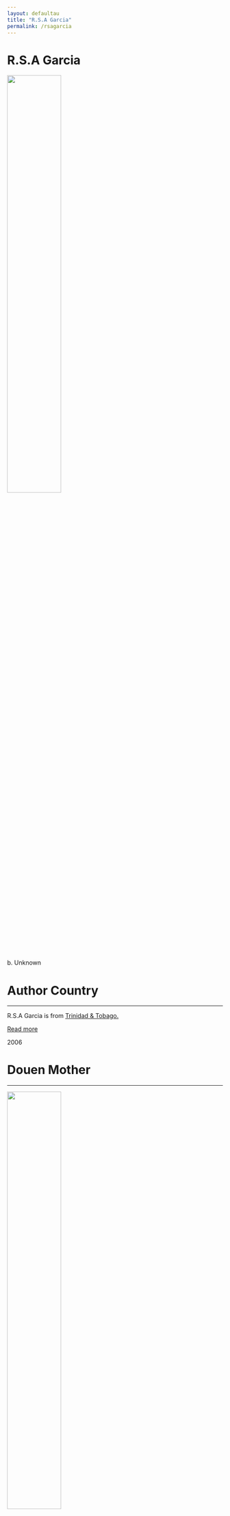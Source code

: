 ```yaml
---
layout: defaultau
title: "R.S.A Garcia"
permalink: /rsagarcia
---
```

<!-- partial:index.partial.html -->
<div class="content">
     <h1>R.S.A Garcia</h1>
    <div class="quote">
        <div><img src="https://m.media-amazon.com/images/I/A1axPZkeZHL.jpg" height="50%" width = "50%" class="logo"></div>
    </div>
    <div class="timeline">
        <div style="padding-bottom:100px;"></div>
        <div class="block">
             <div class="date right"><p class="right"> b. Unknown </p></div>
            <div class="dot"></div>
            <div class="left first">
            <div class="author_country">
                <h1>Author Country</h1><hr>
          <div class="aclocation">  <p>R.S.A Garcia is from <a href="{{ site.baseurl }}/3">Trinidad & Tobago.</a></p></div>
              <div class="acreadmore">  <a href="https://en.wikipedia.org/wiki/R._S._A._Garcia" target="_blank">Read more</a></div>
            </div>
            </div>
        <div class="block">
            <div class="date left"><p class="left">2006</p></div>
            <div class="dot"></div>
            <div class="right">
                <h1>Douen Mother</h1><hr>
                <p><img src="https://rsagarcia.files.wordpress.com/2020/02/american-monsters-pt-2.jpg?w=212&h=212&crop=1&zoom=2" height="50%" width = "50%"></p>
                <p>
                Language: English<br/>
                Publisher: Abyss and Apex Magazine<br/>
                Pub_location: South Carolina, United States<br/>
                Genre: Fiction (Short Story)<br/>
                Length: <br/>                   </p>
            </div>
        </div>
       <div class="block">
            <div class="date right"><p class="right">2014</p></div>
            <div class="dot"></div>
            <div class="left">
                <h1>Lex Talionis</h1><hr>
                <p><img src="https://m.media-amazon.com/images/I/41R233jXntL._SX331_BO1,204,203,200_.jpg" height="50%" width = "50%"></p>
                <p>
                Language: English<br/>
                Publisher: Dragonwell Publishing<br/>
                Pub_location: New Jersey, United States<br/>
                Genre: Fiction (Novel)<br/>
                Length: 354<br/>                   </p>
            </div>
        </div>
       <div class="block">
            <div class="date left"><p class="left">2017</p></div>
            <div class="dot"></div>
            <div class="right">
                <h1>The Bois</h1><hr>
                <p><img src="https://rsagarcia.files.wordpress.com/2019/02/truancy-4.png?w=500&h=&zoom=2" height="50%" width = "50%"></p>
                <p>
                Language: English<br/>
                Publisher: Truancy Magazine<br/>
                Pub_location: <br/>
                Genre: Fiction (Short Story)<br/>
                Length: <br/>                   </p>
            </div>
        </div>
       <div class="block">
            <div class="date right"><p class="right">2018</p></div>
            <div class="dot"></div>
            <div class="left">
                <h1>The Anchorite Wakes</h1><hr>
                <p><img src="https://rsagarcia.files.wordpress.com/2019/02/cw_143_300.jpg?w=206&h=318&zoom=2" height="50%" width = "50%"></p>
                <p>
                Language: English<br/>
                Publisher: Clarkesworld Magazine<br/>
                Pub_location: New Jersey, United States<br/>
                Genre: Fiction (Short Story)<br/>
                Length: <br/>                   </p>
            </div>
        </div><div class="block">
            <div class="date left"><p class="left">2019</p></div>
            <div class="dot"></div>
            <div class="right">
                <h1>The Sun from Both Sides</h1><hr>
                <p><img src="https://rsagarcia.files.wordpress.com/2019/05/cw_152_700.jpg?w=435&h=&zoom=2" height="50%" width = "50%"></p>
                <p>
                Language: English<br/>
                Publisher: Clarkesworld Magazine<br/>
                Pub_location: New Jersey, United States<br/>
                Genre: Fiction (Short Story)<br/>
                Length: <br/>                   </p>
            </div>
        </div>
<div class="block">
            <div class="date right"><p class="right">2020</p></div>
            <div class="dot"></div>
            <div class="left">
                <h1>Fire In His Eyes, Blood On His Teeth</h1><hr>
                <p><img src="https://rsagarcia.files.wordpress.com/2021/01/devilsways.jpg?w=204&h=318&zoom=2" height="50%" width = "50%"></p>
                <p>
                Language: English<br/>
                Publisher: Devil's Ways<br/>
                Pub_location: New Jersey, United States<br/>
                Genre: Fiction (Short Story)<br/>
                Length: 280<br/>                   </p>
            </div>
        </div>
<div class="block">
            <div class="date left"><p class="left">2021</p></div>
            <div class="dot"></div>
            <div class="right">
                <h1>Philia, Eros, Storge, Agápe, Pragma</h1><hr>
                <p><img src="https://rsagarcia.files.wordpress.com/2021/01/cw_172_700.jpg?w=151&h=233&zoom=2" height="50%" width = "50%"></p>
                <p>
                Language: English<br/>
                Publisher: Wyrm Publishing<br/>
                Pub_location: New Jersey, United States<br/>
                Genre: Fiction (Short Story)<br/>
                Length: 141<br/>                   </p>
            </div>
        </div>
<div class="block">
            <div class="date right"><p class="right">2021</p></div>
            <div class="dot"></div>
            <div class="left">
                <h1>Lopinot Plantation</h1><hr>
                <p><img src="https://cdn.vectorstock.com/i/preview-1x/48/06/image-preview-icon-picture-placeholder-vector-31284806.jpg" height="50%" width = "50%"></p>
                <p>
                Language: English<br/>
                Publisher: Dark Moon Books<br/>  
		    Pub_location: <br/>
                Genre: Fiction (Short Story)<br/>
                Length: 452<br/>                </p>
            </div>
        </div>       
<div class="block">
            <div class="date left"><p class="left">2022</p></div>
            <div class="dot"></div>
            <div class="right">
                <h1>Bishop's Opening</h1><hr>
                <p><img src="https://rsagarcia.files.wordpress.com/2022/05/cw_184_800.jpg?w=644&h=995&zoom=2" height="50%" width = "50%"></p>
                <p>
                Language: English<br/>
                Publisher: Clarkesworld<br/>
                Pub_location: New Jersey, United States<br/>
                Genre: Fiction (Short Story)<br/>
                Length: 149<br/>                   </p>
            </div>
        </div>
<div class="block">
            <div class="date left"><p class="left">2022</p></div>
            <div class="dot"></div>
            <div class="right">
                <h1>12 Things a Trini Should Know Before Travelling to a Back In Times Fete</h1><hr>
                <p><img src="https://cdn.vectorstock.com/i/preview-1x/48/06/image-preview-icon-picture-placeholder-vector-31284806.jpg" height="50%" width = "50%"></p>
                <p>
                Language: English<br/>
                Publisher: Strange Horizons<br/>
                Pub_location: Utah, United States<br/>
                Genre: Fiction (Short Story)<br/>
                Length: <br/>                   </p>
            </div>
        </div>
